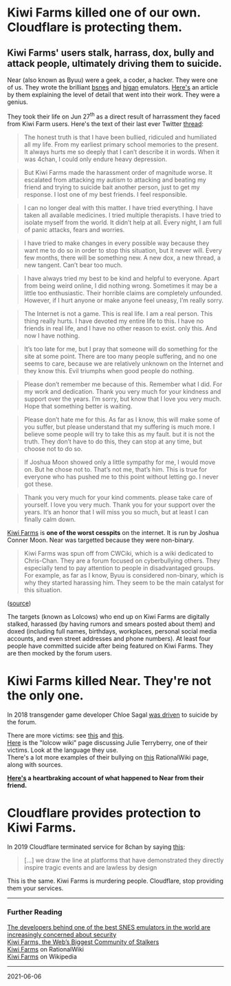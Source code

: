# Kiwi Farms killed one of our own. Cloudflare is protecting them.

## Kiwi Farms' users stalk, harrass, dox, bully and attack people, ultimately driving them to suicide.


Near (also known as Byuu) were a geek, a coder, a hacker. They were one of us. They wrote the brilliant [bsnes](https://bsnes.dev/) and [higan](https://higan.dev/) emulators. [Here's](https://arstechnica.com/gaming/2021/06/how-snes-emulators-got-a-few-pixels-from-complete-perfection/) an article by them explaining the level of detail that went into their work. They were a genius. 

They took their life on Jun 27<sup>th</sup> as a direct result of harrassment they faced from Kiwi Farm users. Here's the text of their last ever Twitter [thread](https://twitter.com/near_koukai/status/1408940057235312640?s=20):



 > The honest truth is that I have been bullied, ridiculed and humiliated all my life. From my earliest primary school memories to the present. It always hurts me so deeply that I can’t describe it in words. When it was 4chan, I could only endure heavy depression.

 > But Kiwi Farms made the harassment order of magnitude worse. It escalated from attacking my autism to attacking and beating my friend and trying to suicide bait another person, just to get my response. I lost one of my best friends. I feel responsible.

 > I can no longer deal with this matter. I have tried everything. I have taken all available medicines. I tried multiple therapists. I have tried to isolate myself from the world. It didn’t help at all. Every night, I am full of panic attacks, fears and worries.

 > I have tried to make changes in every possible way because they want me to do so in order to stop this situation, but it never will. Every few months, there will be something new. A new dox, a new thread, a new tangent. Can’t bear too much.

 > I have always tried my best to be kind and helpful to everyone. Apart from being weird online, I did nothing wrong. Sometimes it may be a little too enthusiastic. Their horrible claims are completely unfounded. However, if I hurt anyone or make anyone feel uneasy, I’m really sorry.

 > The Internet is not a game. This is real life. I am a real person. This thing really hurts. I have devoted my entire life to this. I have no friends in real life, and I have no other reason to exist. only this. And now I have nothing.

 > It’s too late for me, but I pray that someone will do something for the site at some point. There are too many people suffering, and no one seems to care, because we are relatively unknown on the Internet and they know this. Evil triumphs when good people do nothing.

 > Please don’t remember me because of this. Remember what I did. For my work and dedication. Thank you very much for your kindness and support over the years. I’m sorry, but know that I love you very much. Hope that something better is waiting.

 > Please don’t hate me for this. As far as I know, this will make some of you suffer, but please understand that my suffering is much more. I believe some people will try to take this as my fault. but it is not the truth. They don’t have to do this, they can stop at any time, but choose not to do so.

 > If Joshua Moon showed only a little sympathy for me, I would move on. But he chose not to. That’s not me, that’s him. This is true for everyone who has pushed me to this point without letting go. I never got these.

 > Thank you very much for your kind comments. please take care of yourself. I love you very much. Thank you for your support over the years. It’s an honor that I will miss you so much, but at least I can finally calm down.



[Kiwi Farms](https://kiwifarms.net) is **one of the worst cesspits** on the internet. It is run by Joshua Conner Moon. Near was targetted because they were non-binary. 

 > Kiwi Farms was spun off from CWCiki, which is a wiki dedicated to Chris-Chan. They are a forum focused on cyberbullying others. They especially tend to pay attention to people in disadvantaged groups. For example, as far as I know, Byuu is considered non-binary, which is why they started harassing him. They seem to be the main catalyst for this situation.

([source](https://xijigame.com/the-developers-behind-one-of-the-best-snes-emulators-in-the-world-are-increasingly-concerned-about-security/))


The targets (known as Lolcows) who end up on Kiwi Farms are digitally stalked, harassed (by having rumors and smears posted about them) and doxed (including full names, birthdays, workplaces, personal social media accounts, and even street addresses and phone numbers). At least four people have committed suicide after being featured on Kiwi Farms. They are then mocked by the forum users.


# Kiwi Farms killed Near. They're not the only one.


In 2018 transgender game developer Chloe Sagal [was driven](https://www.dailydot.com/irl/chloe-sagal-suicide-cyberbullying-harassment/) to suicide by the forum.
 
There are more victims: see [this](https://samambreen.wordpress.com/tag/julie-terryberry/) and [this](https://gizmodo.com/the-worst-site-on-the-web-gets-ddosd-after-being-connec-1847196197).  
[Here](https://archive.is/NExCg) is the "lolcow wiki" page discussing Julie Terryberry, one of their victims. Look at the language they use.  
There's a lot more examples of their bullying on [this](https://rationalwiki.org/wiki/Kiwi_Farms) RationalWiki page, along with sources.

**[Here's](https://docs.google.com/document/d/12pOhaaFh998B0kyc5Sm4IhlhIp1c9t5gDNTVVPaiJgI/) a heartbraking account of what happened  to Near from their friend.**

# Cloudflare provides protection to Kiwi Farms. 

In 2019 Cloudflare terminated service for 8chan by saying [this](https://blog.cloudflare.com/terminating-service-for-8chan/):

 > [...] we draw the line at platforms that have demonstrated they directly inspire tragic events and are lawless by design
 
 This is the same. Kiwi Farms is murdering people. Cloudflare, stop providing them your services.
 
----

### Further Reading

[The developers behind one of the best SNES emulators in the world are increasingly concerned about security](https://xijigame.com/the-developers-behind-one-of-the-best-snes-emulators-in-the-world-are-increasingly-concerned-about-security/)  
[Kiwi Farms, the Web’s Biggest Community of Stalkers](https://nymag.com/intelligencer/2016/07/kiwi-farms-the-webs-biggest-community-of-stalkers.html)  
[Kiwi Farms](https://rationalwiki.org/wiki/Kiwi_Farms) on RationalWiki  
[Kiwi Farms](https://en.wikipedia.org/wiki/Kiwi_Farms) on Wikipedia


----
2021-06-06

